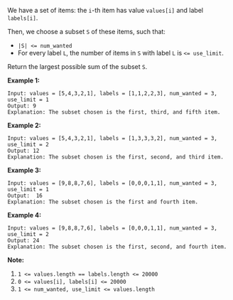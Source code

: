 We have a set of items: the `i`-th item has value `values[i]` and label
`labels[i]`.

Then, we choose a subset `S` of these items, such that:

  * `|S| <= num_wanted`
  * For every label `L`, the number of items in `S` with label `L` is `<= use_limit`.

Return the largest possible sum of the subset `S`.



**Example 1:**

    
    
    Input: values = [5,4,3,2,1], labels = [1,1,2,2,3], num_wanted = 3, use_limit = 1
    Output: 9
    Explanation: The subset chosen is the first, third, and fifth item.
    

**Example 2:**

    
    
    Input: values = [5,4,3,2,1], labels = [1,3,3,3,2], num_wanted = 3, use_limit = 2
    Output: 12
    Explanation: The subset chosen is the first, second, and third item.
    

**Example 3:**

    
    
    Input: values = [9,8,8,7,6], labels = [0,0,0,1,1], num_wanted = 3, use_limit = 1
    Output:  16
    Explanation: The subset chosen is the first and fourth item.
    

**Example 4:**

    
    
    Input: values = [9,8,8,7,6], labels = [0,0,0,1,1], num_wanted = 3, use_limit = 2
    Output: 24
    Explanation: The subset chosen is the first, second, and fourth item.
    



**Note:**

  1. `1 <= values.length == labels.length <= 20000`
  2. `0 <= values[i], labels[i] <= 20000`
  3. `1 <= num_wanted, use_limit <= values.length`

